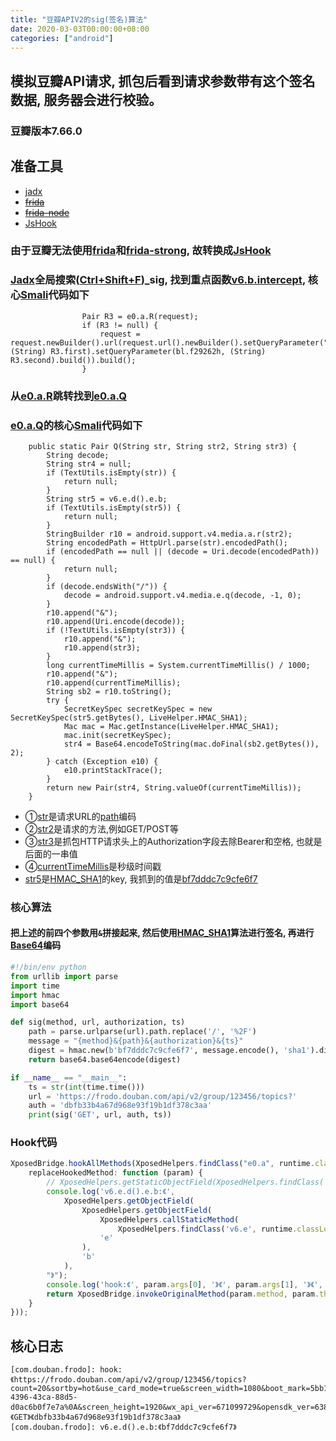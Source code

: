 ```yaml
---
title: "豆瓣APIV2的sig(签名)算法"
date: 2020-03-03T00:00:00+08:00
categories: ["android"]
---
```


## 模拟豆瓣API请求, 抓包后看到请求参数带有这个签名数据, 服务器会进行校验。

### 豆瓣版本7.66.0

## 准备工具
- [jadx](https://github.com/skylot/jadx)
- ~~[frida](https://github.com/frida/frida)~~
- ~~[frida-node](https://www.npmjs.com/package/frida)~~
- [JsHook](https://jshook.org)

### 由于豆瓣无法使用[frida](https://github.com/frida/frida)和[frida-strong](https://github.com/hzzheyang/strongR-frida-android), 故转换成[JsHook](https://jshook.org)

### [Jadx]()全局搜索([Ctrl+Shift+F]())_sig, 找到重点函数[v6.b.intercept](), 核心[Smali]()代码如下
```Smali
                Pair R3 = e0.a.R(request);
                if (R3 != null) {
                    request = request.newBuilder().url(request.url().newBuilder().setQueryParameter("_sig", (String) R3.first).setQueryParameter(bl.f29262h, (String) R3.second).build()).build();
                }

```

### 从[e0.a.R]()跳转找到[e0.a.Q]()

### [e0.a.Q]()的核心[Smali]()代码如下
```Smali
    public static Pair Q(String str, String str2, String str3) {
        String decode;
        String str4 = null;
        if (TextUtils.isEmpty(str)) {
            return null;
        }
        String str5 = v6.e.d().e.b;
        if (TextUtils.isEmpty(str5)) {
            return null;
        }
        StringBuilder r10 = android.support.v4.media.a.r(str2);
        String encodedPath = HttpUrl.parse(str).encodedPath();
        if (encodedPath == null || (decode = Uri.decode(encodedPath)) == null) {
            return null;
        }
        if (decode.endsWith("/")) {
            decode = android.support.v4.media.e.q(decode, -1, 0);
        }
        r10.append("&");
        r10.append(Uri.encode(decode));
        if (!TextUtils.isEmpty(str3)) {
            r10.append("&");
            r10.append(str3);
        }
        long currentTimeMillis = System.currentTimeMillis() / 1000;
        r10.append("&");
        r10.append(currentTimeMillis);
        String sb2 = r10.toString();
        try {
            SecretKeySpec secretKeySpec = new SecretKeySpec(str5.getBytes(), LiveHelper.HMAC_SHA1);
            Mac mac = Mac.getInstance(LiveHelper.HMAC_SHA1);
            mac.init(secretKeySpec);
            str4 = Base64.encodeToString(mac.doFinal(sb2.getBytes()), 2);
        } catch (Exception e10) {
            e10.printStackTrace();
        }
        return new Pair(str4, String.valueOf(currentTimeMillis));
    }

```

- ①[str]()是请求URL的[path]()编码
- ②[str2]()是请求的方法,例如GET/POST等
- ③[str3]()是抓包HTTP请求头上的Authorization字段去除Bearer和空格, 也就是后面的一串值
- ④[currentTimeMillis]()是秒级时间戳
- [str5]()是[HMAC_SHA1]()的key, 我抓到的值是[bf7dddc7c9cfe6f7]()

### 核心算法

#### 把上述的前四个参数用`&`拼接起来, 然后使用[HMAC_SHA1]()算法进行签名, 再进行[Base64]()编码
```python
#!/bin/env python
from urllib import parse
import time
import hmac
import base64

def sig(method, url, authorization, ts)
    path = parse.urlparse(url).path.replace('/', '%2F')
    message = "{method}&{path}&{authorization}&{ts}"
    digest = hmac.new(b'bf7dddc7c9cfe6f7', message.encode(), 'sha1').digest()
    return base64.base64encode(digest)

if __name__ == "__main__":
    ts = str(int(time.time()))
    url = 'https://frodo.douban.com/api/v2/group/123456/topics?'
    auth = 'dbfb33b4a67d968e93f19b1df378c3aa'
    print(sig('GET', url, auth, ts))
```

### Hook代码
```typescript
XposedBridge.hookAllMethods(XposedHelpers.findClass("e0.a", runtime.classLoader), "Q", XC_MethodReplacement({
    replaceHookedMethod: function (param) {
        // XposedHelpers.getStaticObjectField(XposedHelpers.findClass('com.test.test',runtime.classLoader),'name');
        console.log('v6.e.d().e.b:《', 
            XposedHelpers.getObjectField(
                XposedHelpers.getObjectField(
                    XposedHelpers.callStaticMethod(
                        XposedHelpers.findClass('v6.e', runtime.classLoader), 'd'),
                    'e'
                ),
                'b'
            ), 
        "》");
        console.log('hook:《', param.args[0], '》《', param.args[1], '》《', param.args[2], '》');
        return XposedBridge.invokeOriginalMethod(param.method, param.thisObject, param.args);
    }
}));
```

## 核心日志

```log
[com.douban.frodo]: hook:《https://frodo.douban.com/api/v2/group/123456/topics?count=20&sortby=hot&use_card_mode=true&screen_width=1080&boot_mark=5bb12f1b-4396-43ca-88d5-d0ac6b0f7e7a%0A&screen_height=1920&wx_api_ver=671099729&opensdk_ver=638058496&webview_ua=Mozilla%2F5.0%20%28Linux%3B%20Android%209%3B%20MI%206%20Build%2FPKQ1.190118.001%3B%20wv%29%20AppleWebKit%2F537.36%20%28KHTML%2C%20like%20Gecko%29%20Version%2F4.0%20Chrome%2F103.0.5060.129%20Mobile%20Safari%2F537.36&sugar=46001&update_mark=1654910940.917463998&miui_ver=V11.0.5.0.PCACNXM&network=4G&enable_sdk_bidding=1&apikey=0dad551ec0f84ed02907ff5c42e8ec70&channel=Yingyongbao_Market&udid=a0f13b543f8b353ce3a78563d342481f1ad9f4bf&os_rom=miui6&oaid=Vzc%2FWIeQaLQy2nl8IUFIyJQZ4Mpulwe6tosmnjjujgM%3D%0A&timezone=Asia%2FShanghai》《GET》《dbfb33b4a67d968e93f19b1df378c3aa》
[com.douban.frodo]: v6.e.d().e.b:《bf7dddc7c9cfe6f7》
```
